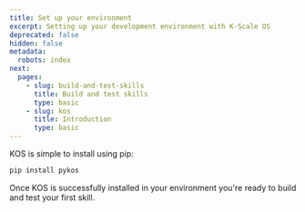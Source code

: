 ```yaml
---
title: Set up your environment
excerpt: Setting up your development environment with K-Scale OS
deprecated: false
hidden: false
metadata:
  robots: index
next:
  pages:
    - slug: build-and-test-skills
      title: Build and test skills
      type: basic
    - slug: kos
      title: Introduction
      type: basic
---
```

KOS is simple to install using pip:

```python
pip install pykos
```

Once KOS is successfully installed in your environment you're ready to build and test your first skill.